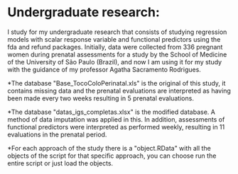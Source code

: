 # Undergraduate research:
I study for my undergraduate research that consists of studying regression models with scalar response variable and functional predictors using the fda and refund packages. Initially, data were collected from 336 pregnant women during prenatal assessments for a study by the School of Medicine of the University of São Paulo (Brazil), and now I am using it for my study with the guidance of my professor Agatha Sacramento Rodrigues.

*The database "Base_TocoColoPerinatal.xls" is the original of this study, it contains missing data and
the prenatal evaluations are interpreted as having been made every two weeks resulting in 5 prenatal
evaluations. 

*The database "datas_igs_completas.xlsx" is the modified database.  A method of data imputation was applied in this. In addition, assessments of functional predictors were
interpreted as performed weekly, resulting in 11 evaluations in the prenatal period.

*For each approach of the study there is a "object.RData" with all the objects of the script for that
specific approach, you can choose run the entire script or just load the objects.

